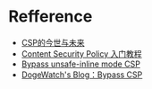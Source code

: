 # Refference
+ [CSP的今世与未来](http://jaq.alibaba.com/community/art/show?articleid=557)
+ [Content Security Policy 入门教程](http://jaq.alibaba.com/community/art/show?articleid=518)
+ [Bypass unsafe-inline mode CSP](http://paper.seebug.org/91/)
+ [DogeWatch's Blog：Bypass CSP](http://dogewatch.github.io/2016/12/08/By-Pass-CSP/)